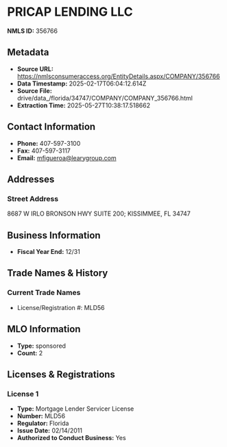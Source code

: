 # PRICAP LENDING LLC

**NMLS ID:** 356766

## Metadata
- **Source URL:** https://nmlsconsumeraccess.org/EntityDetails.aspx/COMPANY/356766
- **Data Timestamp:** 2025-02-17T06:04:12.614Z
- **Source File:** drive/data_/florida/34747/COMPANY/COMPANY_356766.html
- **Extraction Time:** 2025-05-27T10:38:17.518662

## Contact Information
- **Phone:** 407-597-3100
- **Fax:** 407-597-3117
- **Email:** mfigueroa@learygroup.com

## Addresses
### Street Address
8687 W IRLO BRONSON HWY SUITE 200; KISSIMMEE, FL 34747

## Business Information
- **Fiscal Year End:** 12/31

## Trade Names & History
### Current Trade Names
- License/Registration #: MLD56

## MLO Information
- **Type:** sponsored
- **Count:** 2

## Licenses & Registrations

### License 1
- **Type:** Mortgage Lender Servicer License
- **Number:** MLD56
- **Regulator:** Florida
- **Issue Date:** 02/14/2011
- **Authorized to Conduct Business:** Yes
